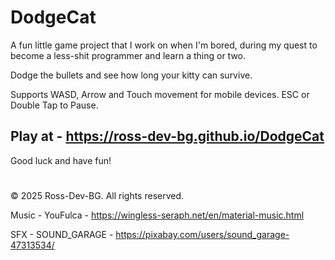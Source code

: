 # DodgeCat
A fun little game project that I work on when I'm bored, during my quest to become a less-shit programmer and learn a thing or two.

Dodge the bullets and see how long your kitty can survive.

Supports WASD, Arrow and Touch movement for mobile devices. ESC or Double Tap to Pause.

## Play at - https://ross-dev-bg.github.io/DodgeCat

Good luck and have fun!

#
© 2025 Ross-Dev-BG. All rights reserved.

Music - YouFulca - https://wingless-seraph.net/en/material-music.html

SFX - SOUND_GARAGE - https://pixabay.com/users/sound_garage-47313534/
